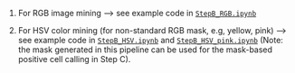 1. For RGB image mining --> see example code in [`StepB_RGB.ipynb`](https://github.com/wanglab1/ROICellTrack/blob/6fe9669f6b8bf6e29ed852a25a956ef732f04ba5/B.%20ROI%20visualization/StepB_RGB.ipynb)

2. For HSV color mining (for non-standard RGB mask, e.g, yellow, pink) --> see example code in [`StepB_HSV.ipynb`](https://github.com/wanglab1/ROICellTrack/blob/6c8d01fb5d6496e21cb273f3911c85b02912af9a/B.%20ROI%20visualization/StepB_HSV.ipynb) and [`StepB_HSV_pink.ipynb`](https://github.com/wanglab1/ROICellTrack/blob/35f6400b963e015fcc8d417539c83c2b75746a9a/B.%20ROI%20visualization/StepB_HSV_pink.ipynb)
(Note: the mask generated in this pipeline can be used for the mask-based positive cell calling in Step C). 
